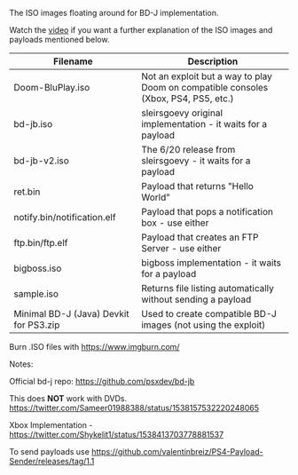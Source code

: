 The ISO images floating around for BD-J implementation. 

Watch the [video](https://www.youtube.com/watch?v=8jEG-pq2sXs) if you want a further explanation of the ISO images and payloads mentioned below.

|Filename   	|Description   	|
|---	|---	|
|Doom-BluPlay.iso   	|Not an exploit but a way to play Doom on compatible consoles (Xbox, PS4, PS5, etc.)   	|
|bd-jb.iso   	|sleirsgoevy original implementation - it waits for a payload   	|
|bd-jb-v2.iso   	|The 6/20 release from sleirsgoevy - it waits for a payload   	|
|ret.bin   	|Payload that returns "Hello World"   	|
|notify.bin/notification.elf   	|Payload that pops a notification box - use either 	|
|ftp.bin/ftp.elf   	|Payload that creates an FTP Server - use either 	|
|bigboss.iso   	|bigboss implementation - it waits for a payload  	|
|sample.iso   	|Returns file listing automatically without sending a payload    	|
|Minimal BD-J (Java) Devkit for PS3.zip   	|Used to create compatible BD-J images (not using the exploit)   	|

Burn .ISO files with https://www.imgburn.com/

Notes:

Official bd-j repo: https://github.com/psxdev/bd-jb

This does **NOT** work with DVDs. https://twitter.com/Sameer01988388/status/1538157532220248065

Xbox Implementation - https://twitter.com/Shykelit1/status/1538413703778881537

To send payloads use https://github.com/valentinbreiz/PS4-Payload-Sender/releases/tag/1.1

